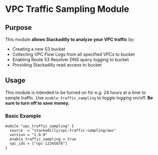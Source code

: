 # VPC Traffic Sampling Module

## Purpose

This module **allows Stackadilly to analyze your VPC traffic** by:

- Creating a new S3 bucket
- Collecting VPC Flow Logs from all specified VPCs to bucket
- Enabling Route 53 Resolver DNS query logging to bucket
- Providing Stackadilly read access to bucket

## Usage

This module is intended to be turned on for e.g. 24 hours at a time to sample traffic. Use `enable_traffic_sampling` to toggle logging on/off. **Be sure to turn off to save money.**

### Basic Example

```hcl
module "vpc_traffic_sampling" {
  source  = "stackadilly/vpc-traffic-sampling/aws"
  version = "1.0.0"
  enable_traffic_sampling = true
  vpc_ids = ["vpc-12345678"]
}
```

